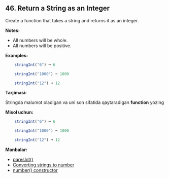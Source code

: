 ## 46. Return a String as an Integer

Create a function that takes a string and returns it as an integer.

**Notes:**

- All numbers will be whole.
- All numbers will be positive.
 
**Examples:**

```js
    stringInt("6") ➞ 6

    stringInt("1000") ➞ 1000

    stringInt("12") ➞ 12
```

**Tarjimasi:**

Stringda malumot oladigan va uni son sifatida qaytaradigan **function** yozing

**Misol uchun:**

```js
    stringInt("6") ➞ 6

    stringInt("1000") ➞ 1000

    stringInt("12") ➞ 12
```

**Manbalar:**

- [paresInt()](https://developer.mozilla.org/en-US/docs/Web/JavaScript/Reference/Global_Objects/parseInt)
- [Converting strings to number](https://gomakethings.com/converting-strings-to-numbers-with-vanilla-javascript/)
- [number() constructor](https://developer.mozilla.org/en-US/docs/Web/JavaScript/Reference/Global_Objects/Number/Number)